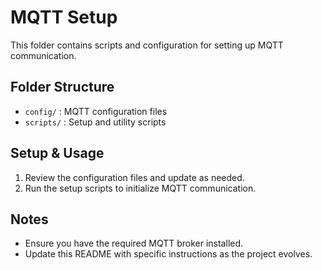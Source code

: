 # MQTT Setup

This folder contains scripts and configuration for setting up MQTT communication.

## Folder Structure

- `config/` : MQTT configuration files
- `scripts/` : Setup and utility scripts

## Setup & Usage

1. Review the configuration files and update as needed.
2. Run the setup scripts to initialize MQTT communication.

## Notes

- Ensure you have the required MQTT broker installed.
- Update this README with specific instructions as the project evolves.